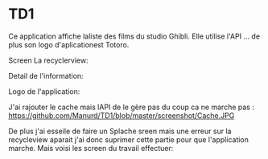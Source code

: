 # TD1

Ce application affiche laliste des films du studio Ghibli. Elle utilise l'API ...
de plus son logo d'aplicationest Totoro.


Screen La recyclerview:

Detail de l'information:

Logo de l'application:

J'ai rajouter le cache mais lAPI de le gère pas du coup ca ne marche pas :
https://github.com/Manurd/TD1/blob/master/screenshot/Cache.JPG

De plus j'ai esseile de faire un Splache sreen mais une erreur sur la recycleview aparait j'ai donc suprimer cette partie pour que l'application marche.
Mais voisi les screen du travail effectuer:
